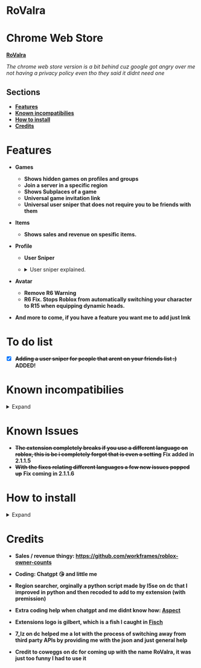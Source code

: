 # RoValra

# Chrome Web Store
**[RoValra](https://chromewebstore.google.com/detail/rovalra/njcickgebhnpgmoodjdgohkclfplejli)**

_The chrome web store version is a bit behind cuz google got angry over me not having a privacy policy even tho they said it didnt need one_


## Sections
- [**Features**](https://github.com/NotValra/RoValra?tab=readme-ov-file#features)
- [**Known incompatibilies**](https://github.com/NotValra/RoValra?tab=readme-ov-file#known-incompatibilies)
- [**How to install**](https://github.com/NotValra/RoValra?tab=readme-ov-file#how-to-install)
- [**Credits**](https://github.com/NotValra/RoValra?tab=readme-ov-file#credits) 

# Features
- **Games**
    - **Shows hidden games on profiles and groups**
    - **Join a server in a specific region**
    - **Shows Subplaces of a game**
    - **Universal game invitation link**
    - **Universal user sniper that does not require you to be friends with them**
- **Items**
    - **Shows sales and revenue on spesific items.**
- **Profile**
  - **User Sniper**
  - <details>
    <summary>User sniper explained.</summary>
    Basically this feature allows you to join anyone with their joins on or whose on ur friends list instantly.
    
    lets say for example you wanna join someone whose streaming a game with viewers, you could just use the snipe feature, and you would almost instantly join (Depending on your pc ofc)
  </details>
- **Avatar**
    - **Remove R6 Warning**
    - **R6 Fix. Stops Roblox from automatically switching your character to R15 when equipping dynamic heads.**



- **And more to come, if you have a feature you want me to add just lmk**

# To do list
- [x] **~~Adding a user sniper for people that arent on your friends list :)~~ ADDED!**

# Known incompatibilies
<details>
  <summary>Expand</summary>
  
- **The hidden games of groups bugs out a bit if you use [RoSeal](https://chromewebstore.google.com/detail/roseal-augmented-roblox-e/hfjngafpndganmdggnapblamgbfjhnof?hl=en) with the "Seamless navigation of communities" setting on.**
</details>

# Known Issues
- ~~**The extension completely breaks if you use a different language on roblox, this is bc i completely forgot that is even a setting**~~ **Fix added in 2.1.1.5**
- ~~**With the fixes relating different languages a few new issues popped up**~~ **Fix coming in 2.1.1.6**

# How to install

<details>
  <summary>Expand</summary>

- Enable developer mode on your browser of choice.
![image](https://github.com/user-attachments/assets/301ab762-7b3b-4f5f-9eb0-9e7699212546)
- Unzip the file in [releases](https://github.com/NotValra/Hidden-Games/releases)
- Import the unzipped folder into your browser. Ensure that you import the folder that contains direct access to background.js, content.js and manifest.json etc.
![image](https://github.com/user-attachments/assets/2b238201-c297-4106-a5ad-6db4c9259dc6)
</details>

# Credits
- **Sales / revenue thingy: https://github.com/workframes/roblox-owner-counts**

- **Coding: Chatgpt 😘 and little me**

- **Region searcher, orginally a python script made by l5se on dc that I improved in python and then recoded to add to my extension (with premission)**

- **Extra coding help when chatgpt and me didnt know how: [Aspect](https://github.com/Aspectise)**
  
- **Extensions logo is gilbert, which is a fish I caught in [Fisch](https://www.roblox.com/games/16732694052/Fisch)**
- **7_lz on dc helped me a lot with the process of switching away from third party APIs by providing me with the json and just general help**
- **Credit to coweggs on dc for coming up with the name RoValra, it was just too funny I had to use it**
